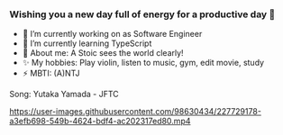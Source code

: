 ### Wishing you a new day full of energy for a productive day 👋

- 🔭 I’m currently working on as Software Engineer
- 🌱 I’m currently learning TypeScript
- 💬 About me: A Stoic sees the world clearly!
- ✨ My hobbies: Play violin, listen to music, gym, edit movie, study 
- ⚡  MBTI: (A)NTJ 

Song: Yutaka Yamada - JFTC

https://user-images.githubusercontent.com/98630434/227729178-a3efb698-549b-4624-bdf4-ac202317ed80.mp4
